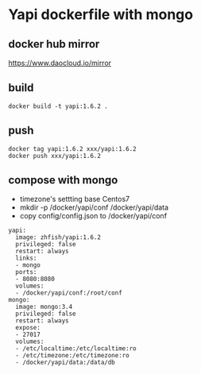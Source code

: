 # Yapi dockerfile with mongo

## docker hub mirror
https://www.daocloud.io/mirror

## build
```
docker build -t yapi:1.6.2 .
```
## push
```
docker tag yapi:1.6.2 xxx/yapi:1.6.2
docker push xxx/yapi:1.6.2
```

## compose with mongo
- timezone's settting base Centos7  
- mkdir -p /docker/yapi/conf /docker/yapi/data
- copy config/config.json to /docker/yapi/conf
```
yapi:
  image: zhfish/yapi:1.6.2
  privileged: false
  restart: always
  links:
  - mongo
  ports:
  - 8080:8080
  volumes:
  - /docker/yapi/conf:/root/conf
mongo:
  image: mongo:3.4
  privileged: false
  restart: always
  expose:
  - 27017
  volumes:
  - /etc/localtime:/etc/localtime:ro
  - /etc/timezone:/etc/timezone:ro
  - /docker/yapi/data:/data/db
```
